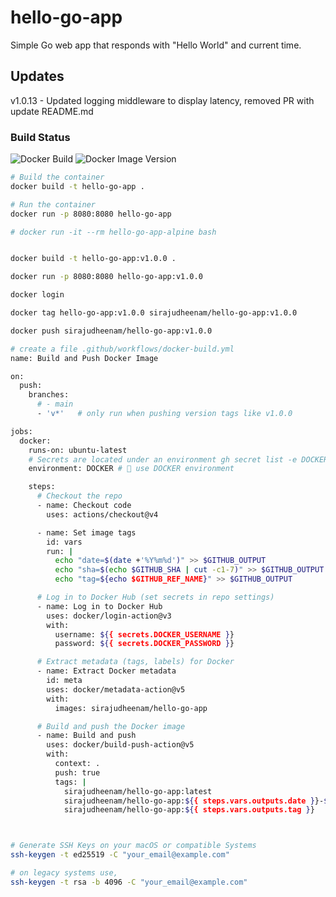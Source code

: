 
# hello-go-app 
Simple Go web app that responds with "Hello World" and current time.

## Updates
v1.0.13 - Updated logging middleware to display latency, removed PR with update README.md


### Build Status

![Docker Build](https://github.com/sirajudheenam/hello-app/actions/workflows/docker-build.yml/badge.svg?branch=main)
![Docker Image Version](https://img.shields.io/docker/v/sirajudheenam/hello-go-app?sort=semver)



```bash
# Build the container
docker build -t hello-go-app .

# Run the container
docker run -p 8080:8080 hello-go-app

# docker run -it --rm hello-go-app-alpine bash


docker build -t hello-go-app:v1.0.0 .

docker run -p 8080:8080 hello-go-app:v1.0.0

docker login

docker tag hello-go-app:v1.0.0 sirajudheenam/hello-go-app:v1.0.0

docker push sirajudheenam/hello-go-app:v1.0.0

# create a file .github/workflows/docker-build.yml
name: Build and Push Docker Image

on:
  push:
    branches:
      # - main
      - 'v*'   # only run when pushing version tags like v1.0.0

jobs:
  docker:
    runs-on: ubuntu-latest
    # Secrets are located under an environment gh secret list -e DOCKER
    environment: DOCKER # 🔑 use DOCKER environment

    steps:
      # Checkout the repo
      - name: Checkout code
        uses: actions/checkout@v4

      - name: Set image tags
        id: vars
        run: |
          echo "date=$(date +'%Y%m%d')" >> $GITHUB_OUTPUT
          echo "sha=$(echo $GITHUB_SHA | cut -c1-7)" >> $GITHUB_OUTPUT
          echo "tag=${echo $GITHUB_REF_NAME}" >> $GITHUB_OUTPUT

      # Log in to Docker Hub (set secrets in repo settings)
      - name: Log in to Docker Hub
        uses: docker/login-action@v3
        with:
          username: ${{ secrets.DOCKER_USERNAME }}
          password: ${{ secrets.DOCKER_PASSWORD }}

      # Extract metadata (tags, labels) for Docker
      - name: Extract Docker metadata
        id: meta
        uses: docker/metadata-action@v5
        with:
          images: sirajudheenam/hello-go-app

      # Build and push the Docker image
      - name: Build and push
        uses: docker/build-push-action@v5
        with:
          context: .
          push: true
          tags: |
            sirajudheenam/hello-go-app:latest
            sirajudheenam/hello-go-app:${{ steps.vars.outputs.date }}-${{ steps.vars.outputs.sha }}
            sirajudheenam/hello-go-app:${{ steps.vars.outputs.tag }}



# Generate SSH Keys on your macOS or compatible Systems
ssh-keygen -t ed25519 -C "your_email@example.com"

# on legacy systems use,
ssh-keygen -t rsa -b 4096 -C "your_email@example.com"

```


<!-- **Latest Docker Image:** `sirajudheenam/hello-go-app:{{TAG}}` -->

